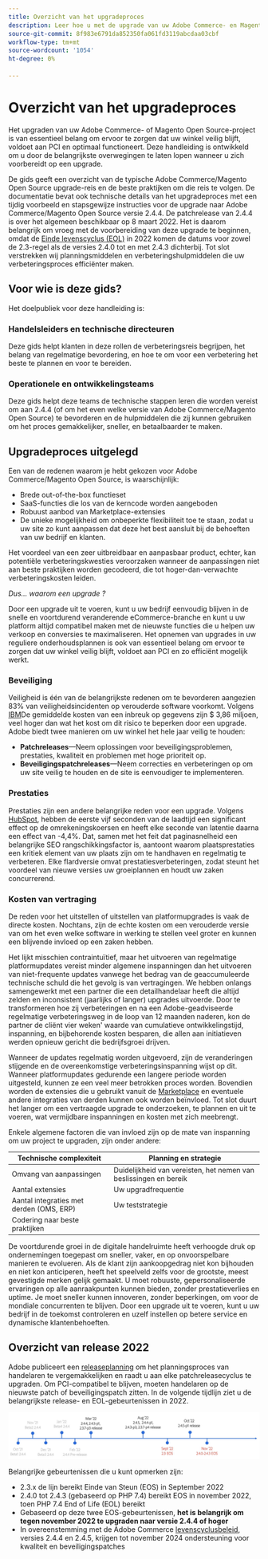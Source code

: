 ```yaml
---
title: Overzicht van het upgradeproces
description: Leer hoe u met de upgrade van uw Adobe Commerce- en Magento Open Source-project uw winkel veilig en efficiënt kunt laten werken.
source-git-commit: 8f983e6791da852350fa061fd3119abcdaa03cbf
workflow-type: tm+mt
source-wordcount: '1054'
ht-degree: 0%

---
```



# Overzicht van het upgradeproces

Het upgraden van uw Adobe Commerce- of Magento Open Source-project is van essentieel belang om ervoor te zorgen dat uw winkel veilig blijft, voldoet aan PCI en optimaal functioneert. Deze handleiding is ontwikkeld om u door de belangrijkste overwegingen te laten lopen wanneer u zich voorbereidt op een upgrade.

De gids geeft een overzicht van de typische Adobe Commerce/Magento Open Source upgrade-reis en de beste praktijken om die reis te volgen. De documentatie bevat ook technische details van het upgradeproces met een tijdig voorbeeld en stapsgewijze instructies voor de upgrade naar Adobe Commerce/Magento Open Source versie 2.4.4. De patchrelease van 2.4.4 is over het algemeen beschikbaar op 8 maart 2022. Het is daarom belangrijk om vroeg met de voorbereiding van deze upgrade te beginnen, omdat de [Einde levenscyclus (EOL)](https://devdocs.magento.com/release/lifecycle-policy.html) in 2022 komen de datums voor zowel de 2.3-regel als de versies 2.4.0 tot en met 2.4.3 dichterbij. Tot slot verstrekken wij planningsmiddelen en verbeteringshulpmiddelen die uw verbeteringsproces efficiënter maken.

## Voor wie is deze gids?

Het doelpubliek voor deze handleiding is:

### Handelsleiders en technische directeuren

Deze gids helpt klanten in deze rollen de verbeteringsreis begrijpen, het belang van regelmatige bevordering, en hoe te om voor een verbetering het beste te plannen en voor te bereiden.

### Operationele en ontwikkelingsteams

Deze gids helpt deze teams de technische stappen leren die worden vereist om aan 2.4.4 (of om het even welke versie van Adobe Commerce/Magento Open Source) te bevorderen en de hulpmiddelen die zij kunnen gebruiken om het proces gemakkelijker, sneller, en betaalbaarder te maken.

## Upgradeproces uitgelegd

Een van de redenen waarom je hebt gekozen voor Adobe Commerce/Magento Open Source, is waarschijnlijk:

- Brede out-of-the-box functieset
- SaaS-functies die los van de kerncode worden aangeboden
- Robuust aanbod van Marketplace-extensies
- De unieke mogelijkheid om onbeperkte flexibiliteit toe te staan, zodat u uw site zo kunt aanpassen dat deze het best aansluit bij de behoeften van uw bedrijf en klanten.

Het voordeel van een zeer uitbreidbaar en aanpasbaar product, echter, kan potentiële verbeteringskwesties veroorzaken wanneer de aanpassingen niet aan beste praktijken worden gecodeerd, die tot hoger-dan-verwachte verbeteringskosten leiden.

_Dus... waarom een upgrade ?_

Door een upgrade uit te voeren, kunt u uw bedrijf eenvoudig blijven in de snelle en voortdurend veranderende eCommerce-branche en kunt u uw platform altijd compatibel maken met de nieuwste functies die u helpen uw verkoop en conversies te maximaliseren. Het opnemen van upgrades in uw reguliere onderhoudsplannen is ook van essentieel belang om ervoor te zorgen dat uw winkel veilig blijft, voldoet aan PCI en zo efficiënt mogelijk werkt.

### Beveiliging

Veiligheid is één van de belangrijkste redenen om te bevorderen aangezien 83% van veiligheidsincidenten op verouderde software voorkomt. Volgens [IBM](https://www.ibm.com/security/data-breach)De gemiddelde kosten van een inbreuk op gegevens zijn $ 3,86 miljoen, veel hoger dan wat het kost om dit risico te beperken door een upgrade. Adobe biedt twee manieren om uw winkel het hele jaar veilig te houden:

- **Patchreleases**—Neem oplossingen voor beveiligingsproblemen, prestaties, kwaliteit en problemen met hoge prioriteit op.
- **Beveiligingspatchreleases**—Neem correcties en verbeteringen op om uw site veilig te houden en de site is eenvoudiger te implementeren.

### Prestaties

Prestaties zijn een andere belangrijke reden voor een upgrade. Volgens [HubSpot](https://blog.hubspot.com/marketing/page-load-time-conversion-rates), hebben de eerste vijf seconden van de laadtijd een significant effect op de omrekeningskoersen en heeft elke seconde van latentie daarna een effect van -4,4%. Dat, samen met het feit dat paginasnelheid een belangrijke SEO rangschikkingsfactor is, aantoont waarom plaatsprestaties een kritiek element van uw plaats zijn om te handhaven en regelmatig te verbeteren. Elke flardversie omvat prestatiesverbeteringen, zodat steunt het voordeel van nieuwe versies uw groeiplannen en houdt uw zaken concurrerend.

### Kosten van vertraging

De reden voor het uitstellen of uitstellen van platformupgrades is vaak de directe kosten. Nochtans, zijn de echte kosten om een verouderde versie van om het even welke software in werking te stellen veel groter en kunnen een blijvende invloed op een zaken hebben.

Het lijkt misschien contraintuïtief, maar het uitvoeren van regelmatige platformupdates vereist minder algemene inspanningen dan het uitvoeren van niet-frequente updates vanwege het bedrag van de geaccumuleerde technische schuld die het gevolg is van vertragingen. We hebben onlangs samengewerkt met een partner die een detailhandelaar heeft die altijd zelden en inconsistent (jaarlijks of langer) upgrades uitvoerde. Door te transformeren hoe zij verbeteringen en na een Adobe-geadviseerde regelmatige verbeteringsweg in de loop van 12 maanden naderen, kon de partner de cliënt vier weken&#39; waarde van cumulatieve ontwikkelingstijd, inspanning, en bijbehorende kosten besparen, die allen aan initiatieven werden opnieuw gericht die bedrijfsgroei drijven.

Wanneer de updates regelmatig worden uitgevoerd, zijn de veranderingen stijgende en de overeenkomstige verbeteringsinspanning wijst op dit. Wanneer platformupdates gedurende een langere periode worden uitgesteld, kunnen ze een veel meer betrokken proces worden. Bovendien worden de extensies die u gebruikt vanuit de [Marketplace](https://marketplace.magento.com/) en eventuele andere integraties van derden kunnen ook worden beïnvloed. Tot slot duurt het langer om een vertraagde upgrade te onderzoeken, te plannen en uit te voeren, wat vermijdbare inspanningen en kosten met zich meebrengt.

Enkele algemene factoren die van invloed zijn op de mate van inspanning om uw project te upgraden, zijn onder andere:

| Technische complexiteit | Planning en strategie |
|-----------------------------------------------------------|--------------------------------------------------------------|
| Omvang van aanpassingen | Duidelijkheid van vereisten, het nemen van beslissingen en bereik |
| Aantal extensies | Uw upgradfrequentie |
| Aantal integraties met derden (OMS, ERP) | Uw teststrategie |
| Codering naar beste praktijken |  |

De voortdurende groei in de digitale handelruimte heeft verhoogde druk op ondernemingen toegepast om sneller, vaker, en op onvoorspelbare manieren te evolueren. Als de klant zijn aankoopgedrag niet kon bijhouden en niet kon anticiperen, heeft het speelveld zelfs voor de grootste, meest gevestigde merken gelijk gemaakt. U moet robuuste, gepersonaliseerde ervaringen op alle aanraakpunten kunnen bieden, zonder prestatieverlies en uptime. Je moet sneller kunnen innoveren, zonder beperkingen, om voor de mondiale concurrenten te blijven. Door een upgrade uit te voeren, kunt u uw bedrijf in de toekomst controleren en uzelf instellen op betere service en dynamische klantenbehoeften.

## Overzicht van release 2022

Adobe publiceert een [releaseplanning](https://devdocs.magento.com/release/) om het planningsproces van handelaren te vergemakkelijken en raadt u aan elke patchreleasecyclus te upgraden. Om PCI-compatibel te blijven, moeten handelaren op de nieuwste patch of beveiligingspatch zitten. In de volgende tijdlijn ziet u de belangrijkste release- en EOL-gebeurtenissen in 2022.

![](../assets/upgrade-guide/2022-release-timeline.jpg)

Belangrijke gebeurtenissen die u kunt opmerken zijn:

- 2.3.x de lijn bereikt Einde van Steun (EOS) in September 2022
- 2.4.0 tot 2.4.3 (gebaseerd op PHP 7.4) bereikt EOS in november 2022, toen PHP 7.4 End of Life (EOL) bereikt
- Gebaseerd op deze twee EOS-gebeurtenissen, **het is belangrijk om tegen november 2022 te upgraden naar versie 2.4.4 of hoger**
- In overeenstemming met de Adobe Commerce [levenscyclusbeleid](https://devdocs.magento.com/release/lifecycle-policy.html), versies 2.4.4 en 2.4.5, krijgen tot november 2024 ondersteuning voor kwaliteit en beveiligingspatches
